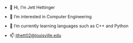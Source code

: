 - 👋 Hi, I’m Jett Hettinger
- 👀 I’m interested in Computer Engineering 
- 🌱 I’m currently learning languages such as C++ and Python

- 📫 jthett02@louisville.edu

<!---
jthett02/jthett02 is a ✨ special ✨ repository because its `README.md` (this file) appears on your GitHub profile.
You can click the Preview link to take a look at your changes.
--->
